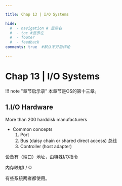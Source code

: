 ```yaml
---

title: Chap 13 | I/O Systems

hide:
  #  - navigation # 显示右
  #  - toc #显示左
  #  - footer
  #  - feedback  
comments: true  #默认不开启评论

---
```


<h1 id="欢迎">Chap 13 | I/O Systems</h1>

!!! note "章节启示录"
    <!-- === "Tab 1" -->
        <!-- Markdown **content**. -->
    <!-- === "Tab 2"
        More Markdown **content**. -->
    本章节是OS的第十三章。

## 1.I/O Hardware
More than 200 harddisk manufacturers

* Common concepts
    1. Port 
    2. Bus (daisy chain or shared direct access) 总线
    3. Controller (host adapter)

设备有（端口）地址，由特殊I/O指令

内存映射I / O

有些系统两者都使用。